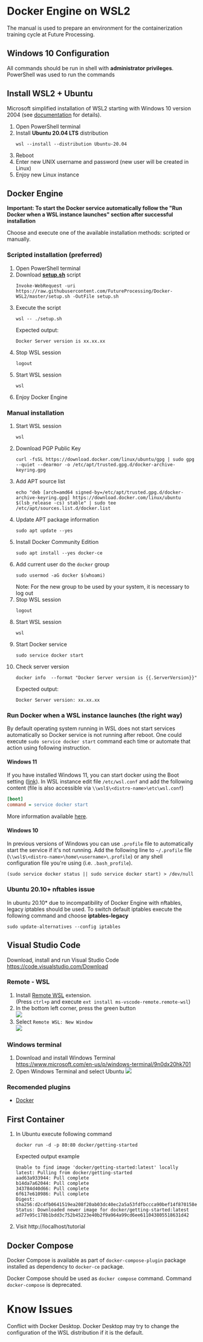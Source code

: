 # Docker Engine on WSL2

The manual is used to prepare an environment for the containerization training cycle at Future Processing.

## Windows 10 Configuration

All commands should be run in shell with __administrator privileges__.
PowerShell was used to run the commands

## Install WSL2 + Ubuntu

Microsoft simplified installation of WSL2 starting with Windows 10 version 2004 (see [documentation](https://docs.microsoft.com/en-us/windows/wsl/install) for details).

1. Open PowerShell terminal
1. Install **Ubuntu 20.04 LTS** distribution
   ```
   wsl --install --distribution Ubuntu-20.04
   ```
1. Reboot
1. Enter new UNIX username and password (new user will be created in Linux)
1. Enjoy new Linux instance

## Docker Engine

**Important: To start the Docker service automatically follow the "Run Docker
when a WSL instance launches" section after successful installation**

Choose and execute one of the available installation methods: scripted or
manually.

### Scripted installation (preferred)

1. Open PowerShell terminal
1. Download **[setup.sh](./setup.sh)** script
   ```
   Invoke-WebRequest -uri https://raw.githubusercontent.com/FutureProcessing/Docker-WSL2/master/setup.sh -OutFile setup.sh
   ```
1. Execute the script
   ```
   wsl -- ./setup.sh
   ```
   Expected output:
   ```
   Docker Server version is xx.xx.xx
   ```
1. Stop WSL session
   ```
   logout
   ```
1. Start WSL session
   ```
   wsl
   ```
1. Enjoy Docker Engine

### Manual installation

1. Start WSL session
   ```
   wsl
   ```
1. Download PGP Public Key
   ```
   curl -fsSL https://download.docker.com/linux/ubuntu/gpg | sudo gpg --quiet --dearmor -o /etc/apt/trusted.gpg.d/docker-archive-keyring.gpg
   ```
1. Add APT source list
   ```
   echo "deb [arch=amd64 signed-by=/etc/apt/trusted.gpg.d/docker-archive-keyring.gpg] https://download.docker.com/linux/ubuntu $(lsb_release -cs) stable" | sudo tee /etc/apt/sources.list.d/docker.list
   ```
1. Update APT package information
   ```
   sudo apt update --yes
   ```
1. Install Docker Community Edition
   ```
   sudo apt install --yes docker-ce
   ```
1. Add current user do the `docker` group
   ```
   sudo usermod -aG docker $(whoami)
   ```
   Note: For the new group to be used by your system, it is necessary to log out
1. Stop WSL session
   ```
   logout
   ```
1. Start WSL session
   ```
   wsl
   ```
1. Start Docker service
   ```
   sudo service docker start
   ```
1. Check server version
   ```
   docker info  --format "Docker Server version is {{.ServerVersion}}"
   ```
   Expected output:
   ```
   Docker Server version: xx.xx.xx
   ```

### Run Docker when a WSL instance launches (the right way)

By default operating system running in WSL does not start services
automatically so Docker service is not running after reboot. One could execute
`sudo service docker start` command each time or automate that action using
following instruction.

#### Windows 11
If you have installed Windows 11, you can start docker using the Boot setting ([link](https://docs.microsoft.com/en-us/windows/wsl/wsl-config#boot-settings)).
In WSL instance edit file `/etc/wsl.conf` and add the following content (file is
also accessible via `\\wsl$\<distro-name>\etc\wsl.conf`)

```ini
[boot]
command = service docker start
```

More information available [here](https://docs.microsoft.com/en-us/windows/wsl/wsl-config).

#### Windows 10
In previous versions of Windows you can use `.profile` file to automatically start the service if it's not running.
Add the following line to `~/.profile` file (`\\wsl$\<distro-name>\home\<username>\.profile`) or any shell configuration file you're using (i.e. `.bash_profile`).
```
(sudo service docker status || sudo service docker start) > /dev/null
```


### Ubuntu 20.10+ nftables issue

In ubuntu 20.10* due to incompatibility of Docker Engine with nftables, legacy
iptables should be used. To switch default iptables execute the following command and choose **iptables-legacy**
```
sudo update-alternatives --config iptables
```

## Visual Studio Code

Download, install and run Visual Studio Code\
https://code.visualstudio.com/Download

### Remote - WSL

1. Install [Remote WSL](https://marketplace.visualstudio.com/items?itemName=ms-vscode-remote.remote-wsl) extension.\
   (Press `ctrl+p` and execute `ext install ms-vscode-remote.remote-wsl`)
1. In the bottom left corner, press the green button\
   ![](images/vscode-remote-select.png)
1. Select `Remote WSL: New Window`\
   ![](images/vscode-remote-wsl2.png)

### Windows terminal

1. Download and install Windows Terminal\
   https://www.microsoft.com/en-us/p/windows-terminal/9n0dx20hk701
1. Open Windows Terminal and select Ubuntu
   ![](images/windows-terminal-ubuntu.png)

### Recomended plugins

- [Docker](https://marketplace.visualstudio.com/items?itemName=ms-azuretools.vscode-docker)

## First Container

1. In Ubuntu execute following command
   ```
   docker run -d -p 80:80 docker/getting-started
   ```

   Expected output example
   ```
   Unable to find image 'docker/getting-started:latest' locally
   latest: Pulling from docker/getting-started
   aad63a933944: Pull complete
   b14da7a62044: Pull complete
   343784d40d66: Pull complete
   6f617e610986: Pull complete
   Digest: sha256:d2c4fb0641519ea208f20ab03dc40ec2a5a53fdfbccca90bef14f870158ed577
   Status: Downloaded newer image for docker/getting-started:latest
   ad77e95c178b1bdd3c752b45223e40b2f9a964a99cd6ee611043805518631d42
   ```
1.  Visit http://localhost/tutorial

## Docker Compose

Docker Compose is available as part of `docker-compose-plugin` package installed
as dependency to `docker-ce` package.

Docker Compose should be used as `docker compose` command. Command
`docker-compose` is deprecated.

# Know Issues

Conflict with Docker Desktop. Docker Desktop may try to change the configuration
of the WSL distribution if it is the default.

